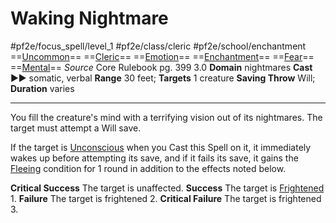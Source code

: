 # Waking Nightmare
#pf2e/focus_spell/level_1 #pf2e/class/cleric #pf2e/school/enchantment 
==[Uncommon](../../../rules/traits/uncommon.md)== ==[Cleric](../../../rules/traits/cleric.md)== ==[Emotion](../../../rules/traits/emotion.md)== ==[Enchantment](../../../rules/traits/enchantment.md)== ==[Fear](../../Arcane_Tradition/Level%201/Fear.md)== ==[Mental](../../../rules/traits/mental.md)==
*Source* Core Rulebook pg. 399 3.0
**Domain** nightmares
**Cast** ►► somatic, verbal
**Range** 30 feet; **Targets** 1 creature
**Saving Throw** Will; **Duration** varies

---
You fill the creature's mind with a terrifying vision out of its nightmares. The target must attempt a Will save.

If the target is [Unconscious](../../../Conditions/Unconscious.md) when you Cast this Spell on it, it immediately wakes up before attempting its save, and if it fails its save, it gains the [Fleeing](../../../Conditions/Fleeing.md) condition for 1 round in addition to the effects noted below.

**Critical Success** The target is unaffected.
**Success** The target is [Frightened](../../../Conditions/Frightened.md) 1.
**Failure** The target is frightened 2.
**Critical Failure** The target is frightened 3.